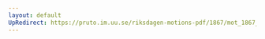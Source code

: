 ```yaml
---
layout: default
UpRedirect: https://pruto.im.uu.se/riksdagen-motions-pdf/1867/mot_1867__ak__72/mot_1867__ak__72-002.pdf
---
```

